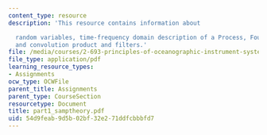 ```yaml
---
content_type: resource
description: 'This resource contains information about

  random variables, time-frequency domain description of a Process, Fourier transforms
  and convolution product and filters.'
file: /media/courses/2-693-principles-of-oceanographic-instrument-systems-sensors-and-measurements-13-998-spring-2004/54d9feab9d5b02bf32e271ddfcbbbfd7_part1_samptheory.pdf
file_type: application/pdf
learning_resource_types:
- Assignments
ocw_type: OCWFile
parent_title: Assignments
parent_type: CourseSection
resourcetype: Document
title: part1_samptheory.pdf
uid: 54d9feab-9d5b-02bf-32e2-71ddfcbbbfd7
---
```

